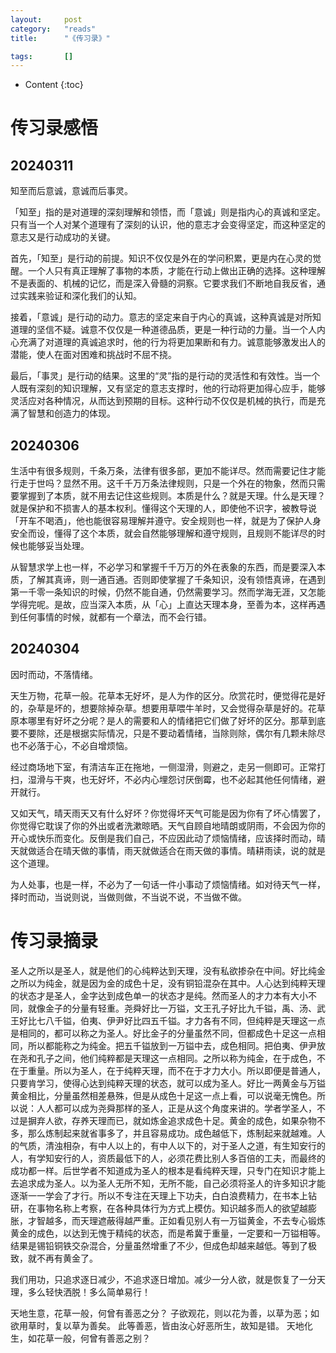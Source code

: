 ```yaml
---
layout:		post
category:	"reads"
title:		"《传习录》"

tags:		[]
---
```

- Content
{:toc}


# 传习录感悟

## 20240311

知至而后意诚，意诚而后事灵。

「知至」指的是对道理的深刻理解和领悟，而「意诚」则是指内心的真诚和坚定。只有当一个人对某个道理有了深刻的认识，他的意志才会变得坚定，而这种坚定的意志又是行动成功的关键。

首先，「知至」是行动的前提。知识不仅仅是外在的学问积累，更是内在心灵的觉醒。一个人只有真正理解了事物的本质，才能在行动上做出正确的选择。这种理解不是表面的、机械的记忆，而是深入骨髓的洞察。它要求我们不断地自我反省，通过实践来验证和深化我们的认知。

接着，「意诚」是行动的动力。意志的坚定来自于内心的真诚，这种真诚是对所知道理的坚信不疑。诚意不仅仅是一种道德品质，更是一种行动的力量。当一个人内心充满了对道理的真诚追求时，他的行为将更加果断和有力。诚意能够激发出人的潜能，使人在面对困难和挑战时不屈不挠。

最后，「事灵」是行动的结果。这里的“灵”指的是行动的灵活性和有效性。当一个人既有深刻的知识理解，又有坚定的意志支撑时，他的行动将更加得心应手，能够灵活应对各种情况，从而达到预期的目标。这种行动不仅仅是机械的执行，而是充满了智慧和创造力的体现。

## 20240306

生活中有很多规则，千条万条，法律有很多部，更加不能详尽。然而需要记住才能行走于世吗？显然不用。这千千万万条法律规则，只是一个外在的物象，然而只需要掌握到了本质，就不用去记住这些规则。本质是什么？就是天理。什么是天理？就是保护和不损害人的基本权利。懂得这个天理的人，即使他不识字，被教导说「开车不喝酒」，他也能很容易理解并遵守。安全规则也一样，就是为了保护人身安全而设，懂得了这个本质，就会自然能够理解和遵守规则，且规则不能详尽的时候也能够妥当处理。

从智慧求学上也一样，不必学习和掌握千千万万的外在表象的东西，而是要深入本质，了解其真谛，则一通百通。否则即使掌握了千条知识，没有领悟真谛，在遇到第一千零一条知识的时候，仍然不能自通，仍然需要学习。然而学海无涯，又怎能学得完呢。是故，应当深入本质，从「心」上直达天理本身，至善为本，这样再遇到任何事情的时候，就都有一个章法，而不会行错。



## 20240304

因时而动，不落情绪。

天生万物，花草一般。花草本无好坏，是人为作的区分。欣赏花时，便觉得花是好的，杂草是坏的，想要除掉杂草。想要用草喂牛羊时，又会觉得杂草是好的。花草原本哪里有好坏之分呢？是人的需要和人的情绪把它们做了好坏的区分。那草到底要不要除，还是根据实际情况，只是不要动着情绪，当除则除，偶尔有几颗未除尽也不必落于心，不必自增烦恼。

经过商场地下室，有清洁车正在拖地，一侧湿滑，则避之，走另一侧即可。正常打扫，湿滑与干爽，也无好坏，不必内心埋怨讨厌倒霉，也不必起其他任何情绪，避开就行。

又如天气，晴天雨天又有什么好坏？你觉得坏天气可能是因为你有了坏心情罢了，你觉得它耽误了你的外出或者洗漱晾晒。天气自顾自地晴朗或阴雨，不会因为你的开心或快乐而变化。反倒是我们自己，不应因此动了烦恼情绪，应该择时而动，晴天就做适合在晴天做的事情，雨天就做适合在雨天做的事情。晴耕雨读，说的就是这个道理。

为人处事，也是一样，不必为了一句话一件小事动了烦恼情绪。如对待天气一样，择时而动，当说则说，当做则做，不当说不说，不当做不做。



# 传习录摘录



圣人之所以是圣人，就是他们的心纯粹达到天理，没有私欲掺杂在中间。好比纯金之所以为纯金，就是因为金的成色十足，没有铜铅混杂在其中。人心达到纯粹天理的状态才是圣人，金字达到成色单一的状态才是纯。然而圣人的才力本有大小不同，就像金子的分量有轻重。尧舜好比一万镒，文王孔子好比九千镒，禹、汤、武王好比七八千镒，伯夷、伊尹好比四五千镒。才力各有不同，但纯粹是天理这一点是相同的，都可以称之为圣人。好比金子的分量虽然不同，但都成色十足这一点相同，所以都能称之为纯金。把五千镒放到一万镒中去，成色相同。把伯夷、伊尹放在尧和孔子之间，他们纯粹都是天理这一点相同。之所以称为纯金，在于成色，不在于重量。所以为圣人，在于纯粹天理，而不在于才力大小。所以即便是普通人，只要肯学习，使得心达到纯粹天理的状态，就可以成为圣人。好比一两黄金与万镒黄金相比，分量虽然相差悬殊，但是从成色十足这一点上看，可以说毫无愧色。所以说：人人都可以成为尧舜那样的圣人，正是从这个角度来讲的。学者学圣人，不过是摒弃人欲，存养天理而已，就如炼金追求成色十足。黄金的成色，如果杂物不多，那么炼制起来就省事多了，并且容易成功。成色越低下，炼制起来就越难。人的气质，清浊相杂，有中人以上的，有中人以下的，对于圣人之道，有生知安行的人，有学知安行的人，资质最低下的人，必须花费比别人多百倍的工夫，而最终的成功都一样。后世学者不知道成为圣人的根本是看纯粹天理，只专门在知识才能上去追求成为圣人。以为圣人无所不知，无所不能，自己必须将圣人的许多知识才能逐渐一一学会了才行。所以不专注在天理上下功夫，白白浪费精力，在书本上钻研，在事物名称上考察，在各种具体行为方式上模仿。知识越多而人的欲望越膨胀，才智越多，而天理遮蔽得越严重。正如看见别人有一万镒黄金，不去专心锻炼黄金的成色，以达到无愧于精纯的状态，而是希冀于重量，一定要和一万镒相等。结果是锡铅铜铁交杂混合，分量虽然增重了不少，但成色却越来越低。等到了极致，就不再有黄金了。

我们用功，只追求逐日减少，不追求逐日增加。减少一分人欲，就是恢复了一分天理，多么轻快洒脱！多么简单易行！



天地生意，花草一般，何曾有善恶之分？ 子欲观花，则以花为善，以草为恶；如欲用草时，复以草为善矣。 此等善恶，皆由汝心好恶所生，故知是错。 天地化生，如花草一般，何曾有善恶之别？




